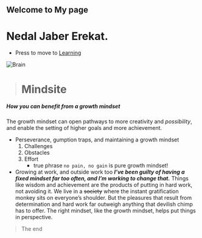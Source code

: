 ## Welcome to My page

# Nedal Jaber Erekat.
* Press to move to [Learning](https://nedal-erekat.github.io/learning-journal/Learning)

![Brain](https://images.squarespace-cdn.com/content/5c90ada77980b375e134dd50/1554131484822-DISPEONUSD8C6TCI7ADW/growth+mindset?content-type=image%2Fpng)
> # Mindsite
##### How you can benefit from a growth mindset

The growth mindset can open pathways to more creativity and *possibility*, and enable the setting of higher goals and more achievement.

- Perseverance, gumption traps, and maintaining a growth mindset
  1. Challenges
  2. Obstacles
  3. Effort 
     - true phrase `no pain, no gain` is pure growth mindset!
- Growing at work, and outside work too
 ***I’ve been guilty of having _a fixed mindset_ far too often, and I’m working to change that.*** Things like wisdom and achievement are the products of putting in hard work, not avoiding it. We live in a ~~society~~ where the instant gratification monkey sits on everyone’s shoulder. But the pleasures that result from determination and hard work far outweigh anything that devilish chimp has to offer. The right mindset, like the growth mindset, helps put things in perspective.
 
 >The end
 
 
